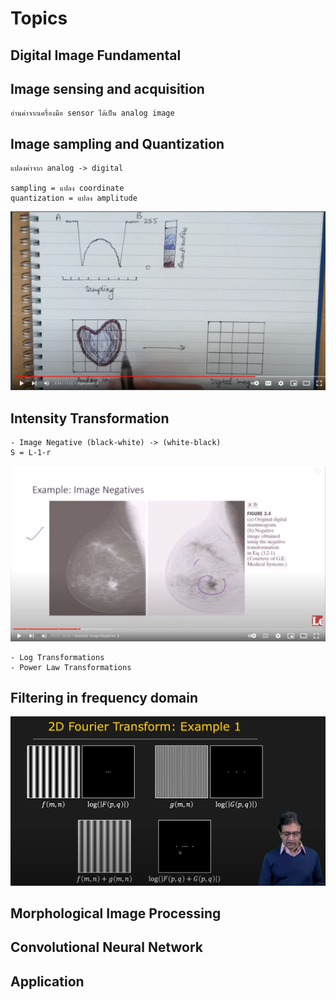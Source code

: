 # Topics

## Digital Image Fundamental
## Image sensing and acquisition

```text
อ่านค่าจากเครื่องมือ sensor ได้เป็น analog image
```

## Image sampling and Quantization

```text
แปลงค่าจาก analog -> digital

sampling = แปลง coordinate
quantization = แปลง amplitude
```

![Image sampling and Quantization](./sampling.png)

## Intensity Transformation

```text
- Image Negative (black-white) -> (white-black)
S = L-1-r
```

![Negative](./black-white-2-white-black.png)

```text
- Log Transformations
- Power Law Transformations
```

## Filtering in frequency domain

![Fourier](./Fourier.png)

## Morphological Image Processing
## Convolutional Neural Network
## Application
